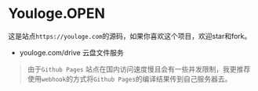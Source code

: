 # Youloge.OPEN

这是站点`https://youloge.com`的源码，如果你喜欢这个项目，欢迎star和fork。

- youloge.com/drive 云盘文件服务

> 由于`Github Pages` 站点在国内访问速度慢且会有一些并发限制，我更推荐使用`webhook`的方式将`Github Pages`的编译结果传到自己服务器去。


